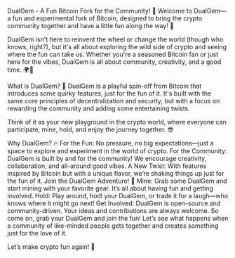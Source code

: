 DualGem - A Fun Bitcoin Fork for the Community! 🚀
Welcome to DualGem—a fun and experimental fork of Bitcoin, designed to bring the crypto community together and have a little fun along the way! 🎉

DualGem isn't here to reinvent the wheel or change the world (though who knows, right?), but it's all about exploring the wild side of crypto and seeing where the fun can take us. Whether you're a seasoned Bitcoin fan or just here for the vibes, DualGem is all about community, creativity, and a good time. 🌍💎

What is DualGem? 🤔
DualGem is a playful spin-off from Bitcoin that introduces some quirky features, just for the fun of it. It's built with the same core principles of decentralization and security, but with a focus on rewarding the community and adding some entertaining twists.

Think of it as your new playground in the crypto world, where everyone can participate, mine, hold, and enjoy the journey together. 😎

Why DualGem? 🔥
For the Fun: No pressure, no big expectations—just a space to explore and experiment in the world of crypto.
For the Community: DualGem is built by and for the community! We encourage creativity, collaboration, and all-around good vibes.
A New Twist: With features inspired by Bitcoin but with a unique flavor, we’re shaking things up just for the fun of it.
Join the DualGem Adventure! 🚀
Mine: Grab some DualGem and start mining with your favorite gear. It’s all about having fun and getting involved.
Hold: Play around, hodl your DualGem, or trade it for a laugh—who knows where it might go next!
Get Involved: DualGem is open-source and community-driven. Your ideas and contributions are always welcome.
So come on, grab your DualGem and join the fun! Let’s see what happens when a community of like-minded people gets together and creates something just for the love of it.

Let’s make crypto fun again! 🎉
